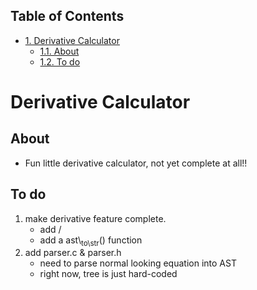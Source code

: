 <div id="table-of-contents">
<h2>Table of Contents</h2>
<div id="text-table-of-contents">
<ul>
<li><a href="#sec-1">1. Derivative Calculator</a>
<ul>
<li><a href="#sec-1-1">1.1. About</a></li>
<li><a href="#sec-1-2">1.2. To do</a></li>
</ul>
</li>
</ul>
</div>
</div>

# Derivative Calculator<a id="sec-1" name="sec-1"></a>

## About<a id="sec-1-1" name="sec-1-1"></a>

-   Fun little derivative calculator, not yet complete at all!!

## To do<a id="sec-1-2" name="sec-1-2"></a>

1.  make derivative feature complete.
    -   add /
    -   add a ast\\<sub>to\\</sub><sub>str</sub>() function
2.  add parser.c & parser.h
    -   need to parse normal looking equation into AST
    -   right now, tree is just hard-coded